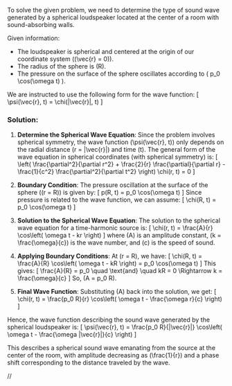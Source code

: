 To solve the given problem, we need to determine the type of sound wave generated by a spherical loudspeaker located at the center of a room with sound-absorbing walls.

Given information:
- The loudspeaker is spherical and centered at the origin of our coordinate system \((\vec{r} = 0)\).
- The radius of the sphere is \(R\).
- The pressure on the surface of the sphere oscillates according to \( p_0 \cos(\omega t) \).

We are instructed to use the following form for the wave function:
\[ \psi(\vec{r}, t) = \chi(|\vec{r}|, t) \]

### Solution:

1. **Determine the Spherical Wave Equation**:
   Since the problem involves spherical symmetry, the wave function \(\psi(\vec{r}, t)\) only depends on the radial distance \(r = |\vec{r}|\) and time \(t\). The general form of the wave equation in spherical coordinates (with spherical symmetry) is:
   \[
   \left( \frac{\partial^2}{\partial r^2} + \frac{2}{r} \frac{\partial}{\partial r} - \frac{1}{c^2} \frac{\partial^2}{\partial t^2} \right) \chi(r, t) = 0
   \]

2. **Boundary Condition**:
   The pressure oscillation at the surface of the sphere (\(r = R\)) is given by:
   \[
   p(R, t) = p_0 \cos(\omega t)
   \]
   Since pressure is related to the wave function, we can assume:
   \[
   \chi(R, t) = p_0 \cos(\omega t)
   \]

3. **Solution to the Spherical Wave Equation**:
   The solution to the spherical wave equation for a time-harmonic source is:
   \[
   \chi(r, t) = \frac{A}{r} \cos\left( \omega t - kr \right)
   \]
   where \(A\) is an amplitude constant, \(k = \frac{\omega}{c}\) is the wave number, and \(c\) is the speed of sound.

4. **Applying Boundary Conditions**:
   At \(r = R\), we have:
   \[
   \chi(R, t) = \frac{A}{R} \cos\left( \omega t - kR \right) = p_0 \cos(\omega t)
   \]
   This gives:
   \[
   \frac{A}{R} = p_0 \quad \text{and} \quad kR = 0 \Rightarrow k = \frac{\omega}{c}
   \]
   So, \(A = p_0 R\).

5. **Final Wave Function**:
   Substituting \(A\) back into the solution, we get:
   \[
   \chi(r, t) = \frac{p_0 R}{r} \cos\left( \omega t - \frac{\omega r}{c} \right)
   \]

Hence, the wave function describing the sound wave generated by the spherical loudspeaker is:
\[
\psi(\vec{r}, t) = \frac{p_0 R}{|\vec{r}|} \cos\left( \omega t - \frac{\omega |\vec{r}|}{c} \right)
\]

This describes a spherical sound wave emanating from the source at the center of the room, with amplitude decreasing as \(\frac{1}{r}\) and a phase shift corresponding to the distance traveled by the wave.


//
